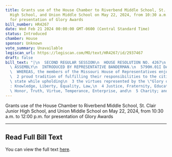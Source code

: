 ```yaml
---
title: Grants use of the House Chamber to Riverbend Middle School, St. Clair Junior
  High School, and Union Middle School on May 22, 2024, from 10:30 a.m. to 12:00 p.m.
  for presentation of Glory Awards
bill_number: HR4267
date: Wed Feb 21 2024 00:00:00 GMT-0600 (Central Standard Time)
status: Introduced
chamber: House
sponsor: Unknown
vote_summary: Unavailable
legiscan_url: https://legiscan.com/MO/text/HR4267/id/2937467
draft: false
bill_text: "|\n  SECOND REGULAR SESSION\n  HOUSE RESOLUTION NO. 4267\n  102ND GENERAL\
  \ ASSEMBLY\n  INTRODUCED BY REPRESENTATIVE BANDERMAN.\n  5790H.01I DANARADEMANMILLER,ChiefClerk\n\
  \  WHEREAS, the members of the Missouri House of Representatives enjoy a long,\n\
  \  2 proud tradition of fulfilling their responsibilities to the citizens of this\
  \ state while upholding\n  3 the virtues represented by the \"Glory of Missouri\"\
  : Knowledge, Liberty, Equality, Law,\n  4 Justice, Fraternity, Education, Progress,\
  \ Honor, Truth, Virtue, Temperance, Enterprise, and\n  5 Charity; and"
---
```

Grants use of the House Chamber to Riverbend Middle School, St. Clair Junior High School, and Union Middle School on May 22, 2024, from 10:30 a.m. to 12:00 p.m. for presentation of Glory Awards

---

## Read Full Bill Text

You can view the full text [here](https://legiscan.com/MO/text/HR4267/id/2937467).

